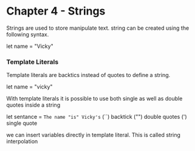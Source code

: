 # Chapter 4 - Strings

Strings are used to store manipulate text. string can be created using the following syntax.

let name = "Vicky"

### Template Literals

Template literals are backtics instead of quotes to define a string.

let name = "vicky"

With template literals it is possible to use both single as well as double quotes inside a string

let sentance = ` The name "is" Vicky's `
(``) backtick    ("") double quotes   (') single quote

we can insert variables directly in template literal. This is called string interpolation  

